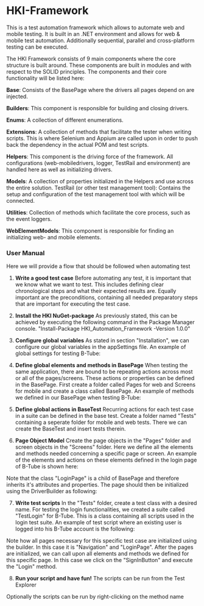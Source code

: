 ﻿# HKI-Framework
 
This is a test automation framework which allows to automate web and mobile testing. It is built in an .NET environment and allows for web & mobile test automation. Additionally sequential, parallel and cross-platform testing can be executed. 

The HKI Framework consists of 9 main components where the core structure is built around. 
These components are built in modules and with respect to the SOLID principles. The 
components and their core functionality will be listed here:

**Base**: Consists of the BasePage where the drivers all pages depend on are injected.

**Builders**: This component is responsible for building and closing drivers.

**Enums**: A collection of different enumerations.

**Extensions**: A collection of methods that facilitate the tester when writing scripts. This is where 
Selenium and Appium are called upon in order to push back the dependency in the actual POM 
and test scripts.

**Helpers**: This component is the driving force of the framework. All configurations (web-mobiledrivers, logger, TestRail and environment) are handled here as well as initializing drivers.

**Models**: A collection of properties initialized in the Helpers and use across the entire solution.
TestRail (or other test management tool): Contains the setup and configuration of the test 
management tool with which will be connected. 

**Utilities**: Collection of methods which facilitate the core process, such as the event loggers. 

**WebElementModels**: This component is responsible for finding an initializing web- and mobile 
elements.

### User Manual

Here we will provide a flow that should be followed when automating test

1. **Write a good test case**
Before automating any test, it is important that we know what we want to test. This includes defining clear chronological steps and what their expected results are. Equally important are the preconditions, containing all needed preparatory steps that are important for executing the test case.
 
2. **Install the HKI NuGet-package**
As previously stated, this can be achieved by executing the following command in the Package Manager console.
"Install-Package HKI_Automation_Framework -Version 1.0.0"
 
3. **Configure global variables**
As stated in section "Installation", we can configure our global variables in the appSettings file. An example of global
settings for testing B-Tube:

 
4. **Define global elements and methods in BasePage**
When testing the same application, there are bound to be repeating actions across most or all of the pages/screens. These actions or properties can be defined in the BasePage. First create a folder called Pages for web and Screens for mobile and create a class called BasePage. An example of methods we defined in our BasePage when testing B-Tube:


 
5. **Define global actions in BaseTest**
Recurring actions for each test case in a suite can be defined in the base test. Create a folder named "Tests" containing a seperate folder for mobile and web tests. There we can create the BaseTest and insert tests therein.

 
 
6. **Page Object Model**
Create the page objects in the "Pages" folder  and screen objects in the "Screens" folder. Here we define all the elements and methods needed concerning a specific page or screen. An example of the elements and actions on these elements defined in the login page of B-Tube is shown here:

Note that the class "LoginPage" is a child of BasePage and therefore inherits it's attributes and properties. The page should then be initialized using the DriverBuilder as following:

 
7. **Write test scripts**
In the "Tests" folder, create a test class with a desired name. For testing the login functionalities, we created a suite called "TestLogin" for B-Tube. This is a class containing all scripts used in the login test suite. An example of test script where an existing user is logged into his B-Tube account is the following:
 

Note how all pages necessary for this specific test case are initialized using the builder. In this case it is "Navigation" and "LoginPage". After the pages are initialized, we can call upon all elements and methods we defined for this specific page. In this case we click on the "SignInButton" and execute the "Login" method.
 

 
8. **Run your script and have fun!**
The scripts can be run from the Test Explorer
 

Optionally the scripts can be run by right-clicking on the method name
 
